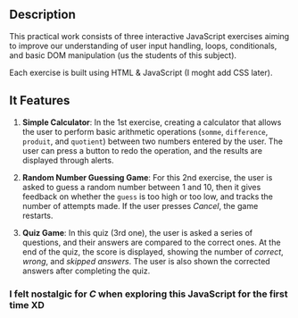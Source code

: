 ## Description

This practical work consists of three interactive JavaScript exercises aiming to improve our understanding of user input handling, loops, conditionals, and basic DOM manipulation (us the students of this subject).

Each exercise is built using HTML & JavaScript (I moght add CSS later).

## It Features

1. **Simple Calculator**: In the 1st exercise, creating a calculator that allows the user to perform basic arithmetic operations (`somme`, `difference`, `produit`, and `quotient`) between two numbers entered by the user. The user can press a button to redo the operation, and the results are displayed through alerts.

2. **Random Number Guessing Game**: For this 2nd exercise, the user is asked to guess a random number between 1 and 10, then it gives feedback on whether the `guess` is too high or too low, and tracks the number of attempts made. If the user presses *Cancel*, the game restarts.

3. **Quiz Game**: In this quiz (3rd one), the user is asked a series of questions, and their answers are compared to the correct ones. At the end of the quiz, the score is displayed, showing the number of *correct*, *wrong*, and *skipped answers*. The user is also shown the corrected answers after completing the quiz.

### I felt nostalgic for ***C*** when exploring this JavaScript for the first time XD